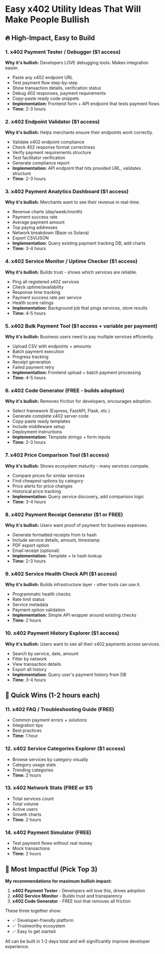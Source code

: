 # Easy x402 Utility Ideas That Will Make People Bullish

## 🔥 High-Impact, Easy to Build

### 1. **x402 Payment Tester / Debugger** ($1 access)
**Why it's bullish:** Developers LOVE debugging tools. Makes integration easier.
- Paste any x402 endpoint URL
- Test payment flow step-by-step
- Show transaction details, verification status
- Debug 402 responses, payment requirements
- Copy-paste ready code snippets
- **Implementation:** Frontend form + API endpoint that tests payment flows
- **Time:** 2-3 hours

### 2. **x402 Endpoint Validator** ($1 access)
**Why it's bullish:** Helps merchants ensure their endpoints work correctly.
- Validate x402 endpoint compliance
- Check 402 response format correctness
- Verify payment requirements structure
- Test facilitator verification
- Generate compliance report
- **Implementation:** API endpoint that hits provided URL, validates structure
- **Time:** 2-3 hours

### 3. **x402 Payment Analytics Dashboard** ($1 access)
**Why it's bullish:** Merchants want to see their revenue in real-time.
- Revenue charts (day/week/month)
- Payment success rate
- Average payment amount
- Top paying addresses
- Network breakdown (Base vs Solana)
- Export CSV/JSON
- **Implementation:** Query existing payment tracking DB, add charts
- **Time:** 3-4 hours

### 4. **x402 Service Monitor / Uptime Checker** ($1 access)
**Why it's bullish:** Builds trust - shows which services are reliable.
- Ping all registered x402 services
- Check uptime/availability
- Response time tracking
- Payment success rate per service
- Health score ratings
- **Implementation:** Background job that pings services, store results
- **Time:** 4-5 hours

### 5. **x402 Bulk Payment Tool** ($1 access + variable per payment)
**Why it's bullish:** Business users need to pay multiple services efficiently.
- Upload CSV with endpoints + amounts
- Batch payment execution
- Progress tracking
- Receipt generation
- Failed payment retry
- **Implementation:** Frontend upload + batch payment processing
- **Time:** 4-5 hours

### 6. **x402 Code Generator** (FREE - builds adoption)
**Why it's bullish:** Removes friction for developers, encourages adoption.
- Select framework (Express, FastAPI, Flask, etc.)
- Generate complete x402 server code
- Copy-paste ready templates
- Include middleware setup
- Deployment instructions
- **Implementation:** Template strings + form inputs
- **Time:** 2-3 hours

### 7. **x402 Price Comparison Tool** ($1 access)
**Why it's bullish:** Shows ecosystem maturity - many services compete.
- Compare prices for similar services
- Find cheapest options by category
- Price alerts for price changes
- Historical price tracking
- **Implementation:** Query service discovery, add comparison logic
- **Time:** 3-4 hours

### 8. **x402 Payment Receipt Generator** ($1 or FREE)
**Why it's bullish:** Users want proof of payment for business expenses.
- Generate formatted receipts from tx hash
- Include service details, amount, timestamp
- PDF export option
- Email receipt (optional)
- **Implementation:** Template + tx hash lookup
- **Time:** 2-3 hours

### 9. **x402 Service Health Check API** ($1 access)
**Why it's bullish:** Builds infrastructure layer - other tools can use it.
- Programmatic health checks
- Rate limit status
- Service metadata
- Payment option validation
- **Implementation:** Simple API wrapper around existing checks
- **Time:** 2 hours

### 10. **x402 Payment History Explorer** ($1 access)
**Why it's bullish:** Users want to see all their x402 payments across services.
- Search by service, date, amount
- Filter by network
- View transaction details
- Export all history
- **Implementation:** Query user's payment history from DB
- **Time:** 3-4 hours

## 🚀 Quick Wins (1-2 hours each)

### 11. **x402 FAQ / Troubleshooting Guide** (FREE)
- Common payment errors + solutions
- Integration tips
- Best practices
- **Time:** 1 hour

### 12. **x402 Service Categories Explorer** ($1 access)
- Browse services by category visually
- Category usage stats
- Trending categories
- **Time:** 2 hours

### 13. **x402 Network Stats** (FREE or $1)
- Total services count
- Total volume
- Active users
- Growth charts
- **Time:** 2 hours

### 14. **x402 Payment Simulator** (FREE)
- Test payment flows without real money
- Mock transactions
- **Time:** 2 hours

## 💎 Most Impactful (Pick Top 3)

**My recommendations for maximum bullish impact:**

1. **x402 Payment Tester** - Developers will love this, drives adoption
2. **x402 Service Monitor** - Builds trust and transparency
3. **x402 Code Generator** - FREE tool that removes all friction

These three together show:
- ✅ Developer-friendly platform
- ✅ Trustworthy ecosystem
- ✅ Easy to get started

All can be built in 1-2 days total and will significantly improve developer experience.

